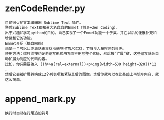 # zenCodeRender.py 
	目前很火的文本编辑器 Sublime Text 插件。 
	熟悉Sublime Text都知道大名鼎鼎的Emmet（前身+Zen Coding）。
	出于兴趣和学习python的目的。自己实现了一个Emmet功能一个子集。并在以后的慢慢补充和增强和它的功能。
	Emmet介绍（摘自网络）
	他是一个可以让你更快更高效地编写HTML和CSS，节省你大量时间的插件。
	使用方法：你只需按约定的缩写形式书写而不用写整个代码，然后按“扩展”键，这些缩写就会自动扩展为对应的代码内容。 
	比如，你只需要输入 ((h4>a[rel=external])+p>img[width=500 height=320])*12 ，
	然后它会被扩展转换成12个列表项和紧随其后的图像。然后你就可以在此基础上再填写内容，就这么简单。

# append_mark.py 
	换行时自动在行尾追加符号